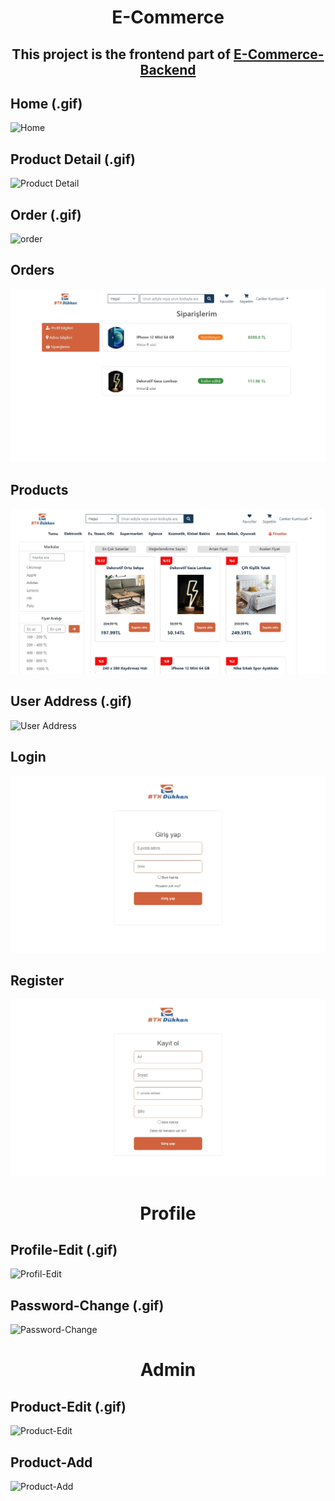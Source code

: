 <h1 align="center"> E-Commerce  </h1>
<h2 align="center">This project is the frontend part of <a href="https://github.com/cenkerkumlucali/E-Commerce-Backend" target="_blank" rel="nofollow"> E-Commerce-Backend</a>  </h2>

## Home (.gif) 
![Home](https://github.com/cenkerkumlucali/BtkMarket-Frontend/blob/master/src/assets/images/Homeg.gif)
## Product Detail (.gif)
![Product Detail](https://github.com/cenkerkumlucali/BtkMarket-Frontend/blob/master/src/assets/images/product-detail-2.gif)
## Order (.gif)
![order](https://github.com/cenkerkumlucali/BtkMarket-Frontend/blob/master/src/assets/images/order.gif)
## Orders
![orders](https://github.com/cenkerkumlucali/BtkMarket-Frontend/blob/master/src/assets/images/orders.jpg)
## Products
![Products](https://github.com/cenkerkumlucali/BtkMarket-Frontend/blob/master/src/assets/images/products.jpg)
## User Address (.gif)
![User Address](https://github.com/cenkerkumlucali/BtkMarket-Frontend/blob/master/src/assets/images/address-operation.gif)
## Login
![Login](https://github.com/cenkerkumlucali/BtkMarket-Frontend/blob/master/src/assets/images/Login--1.jpg)
## Register
![Register](https://github.com/cenkerkumlucali/BtkMarket-Frontend/blob/master/src/assets/images/Register--1.jpg)
<h1 align="center"> Profile </h1>

## Profile-Edit (.gif)
![Profil-Edit](https://github.com/cenkerkumlucali/BtkMarket-Frontend/blob/master/src/assets/images/profil-edited.gif)
## Password-Change (.gif)
![Password-Change](https://github.com/cenkerkumlucali/BtkMarket-Frontend/blob/master/src/assets/images/change-password.gif)

<h1 align="center"> Admin </h1>

## Product-Edit (.gif)
![Product-Edit](https://github.com/cenkerkumlucali/E-Commerce-Frontend/blob/master/src/assets/images/admin-product-edit.gif)
## Product-Add
![Product-Add](https://github.com/cenkerkumlucali/E-Commerce-Frontend/blob/master/src/assets/images/product-add.jpg)
